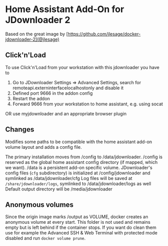 # Home Assistant Add-On for JDownloader 2

Based on the great image by [https://github.com/jlesage/docker-jdownloader-2](@jlesage)

## Click'n'Load
To use Click'n'Load from your workstation with this jdownloader you have to

1. Go to JDownloader Settings => Advanced Settings, search for remoteapi.externinterfacelocalhostonly and disable it
2. Defined port 9666 in the addon config
3. Restart the addon
4. Forward 9666 from your workstation to home assistant, e.g. using socat

OR use myjdownloader and an appropriate browser plugin

## Changes
Modifies some paths to be compatible with the home assistant add-on volume layout and adds a config file.

The primary installation moves from /config to /data/jdownloader. /config is reserved as the global home assistant config directory (if mapped, which we want).
/data is a persistent add-on specific volume.
JDownloader's config files (`cfg` subdirectory) is initialized at /config/jdownloader and symlinked as /data/jdownloader/cfg
Log files will be saved at `/share/jdownloader/logs`, symlinked to /data/jdownloader/logs as well
Default output directory will be /media/jdownloader

## Anonymous volumes
Since the origin image marks /output as VOLUME, docker creates an anonymous volume at every start. This folder is not used and remains empty but is left behind if the container stops.
If you want do clean them use for example the Advanced SSH & Web Terminal with protected mode disabled and run `docker volume prune`.
